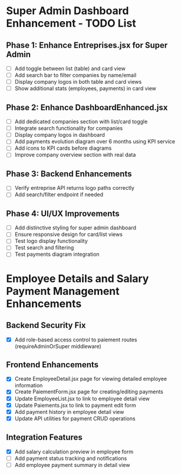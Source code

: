 # Super Admin Dashboard Enhancement - TODO List

## Phase 1: Enhance Entreprises.jsx for Super Admin
- [ ] Add toggle between list (table) and card view
- [ ] Add search bar to filter companies by name/email
- [ ] Display company logos in both table and card views
- [ ] Show additional stats (employees, payments) in card view

## Phase 2: Enhance DashboardEnhanced.jsx
- [ ] Add dedicated companies section with list/card toggle
- [ ] Integrate search functionality for companies
- [ ] Display company logos in dashboard
- [ ] Add payments evolution diagram over 6 months using KPI service
- [ ] Add icons to KPI cards before diagrams
- [ ] Improve company overview section with real data

## Phase 3: Backend Enhancements
- [ ] Verify entreprise API returns logo paths correctly
- [ ] Add search/filter endpoint if needed

## Phase 4: UI/UX Improvements
- [ ] Add distinctive styling for super admin dashboard
- [ ] Ensure responsive design for card/list views
- [ ] Test logo display functionality
- [ ] Test search and filtering
- [ ] Test payments diagram integration

# Employee Details and Salary Payment Management Enhancements

## Backend Security Fix
- [x] Add role-based access control to paiement routes (requireAdminOrSuper middleware)

## Frontend Enhancements
- [x] Create EmployeeDetail.jsx page for viewing detailed employee information
- [x] Create PaiementForm.jsx page for creating/editing payments
- [x] Update EmployeeList.jsx to link to employee detail view
- [x] Update Paiements.jsx to link to payment edit form
- [x] Add payment history in employee detail view
- [x] Update API utilities for payment CRUD operations

## Integration Features
- [x] Add salary calculation preview in employee form
- [ ] Add payment status tracking and notifications
- [ ] Add employee payment summary in detail view
